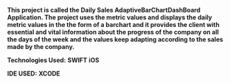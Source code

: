 **This project is called the Daily Sales AdaptiveBarChartDashBoard Application. The project uses the metric values and displays the daily metric values in the 
the form of a barchart and it provides the client with essential and vital information about the progress of the company on all the days of the week
and the values keep adapting according to the sales made by the company.**

**Technologies Used:**
**SWIFT**
**iOS**

**IDE USED:**
**XCODE**
